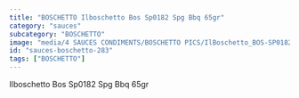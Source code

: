 ```yaml
---
title: "BOSCHETTO Ilboschetto Bos Sp0182 Spg Bbq 65gr"
category: "sauces"
subcategory: "BOSCHETTO"
image: "media/4 SAUCES CONDIMENTS/BOSCHETTO PICS/IlBoschetto_BOS-SP0182 SPG BBQ 65gr.png"
id: "sauces-boschetto-283"
tags: ["BOSCHETTO"]
---
```


Ilboschetto Bos Sp0182 Spg Bbq 65gr
